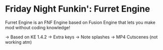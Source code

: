# Friday Night Funkin': Furret Engine
Furret Engine is an FNF Engine based on Fusion Engine that lets you make mod without coding knowledge!

-> Based on KE 1.4.2
-> Extra keys
-> Note splashes
-> MP4 Cutscenes (not working atm)
